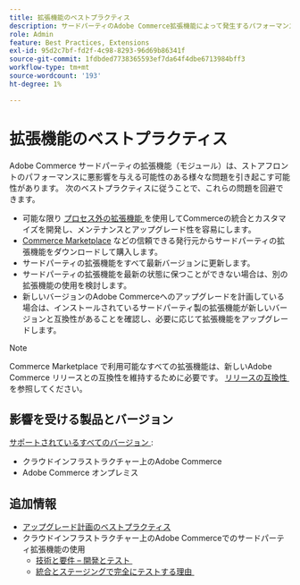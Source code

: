 ```yaml
---
title: 拡張機能のベストプラクティス
description: サードパーティのAdobe Commerce拡張機能によって発生するパフォーマンスの問題を回避する方法について説明します。
role: Admin
feature: Best Practices, Extensions
exl-id: 95d2c7bf-fd2f-4c98-8293-96d69b86341f
source-git-commit: 1fdbded7738365593ef7da64f4dbe6713984bff3
workflow-type: tm+mt
source-wordcount: '193'
ht-degree: 1%

---
```


# 拡張機能のベストプラクティス

Adobe Commerce サードパーティの拡張機能（モジュール）は、ストアフロントのパフォーマンスに悪影響を与える可能性のある様々な問題を引き起こす可能性があります。 次のベストプラクティスに従うことで、これらの問題を回避できます。

- 可能な限り [&#x200B; プロセス外の拡張機能 &#x200B;](https://developer.adobe.com/commerce/extensibility/) を使用してCommerceの統合とカスタマイズを開発し、メンテナンスとアップグレード性を容易にします。
- [Commerce Marketplace](https://marketplace.magento.com/extensions.html) などの信頼できる発行元からサードパーティの拡張機能をダウンロードして購入します。
- サードパーティの拡張機能をすべて最新バージョンに更新します。
- サードパーティの拡張機能を最新の状態に保つことができない場合は、別の拡張機能の使用を検討します。
- 新しいバージョンのAdobe Commerceへのアップグレードを計画している場合は、インストールされているサードパーティ製の拡張機能が新しいバージョンと互換性があることを確認し、必要に応じて拡張機能をアップグレードします。

>[!NOTE]
>
> Commerce Marketplace で利用可能なすべての拡張機能は、新しいAdobe Commerce リリースとの互換性を維持するために必要です。 [&#x200B; リリースの互換性 &#x200B;](https://developer.adobe.com/commerce/marketplace/guides/sellers/compatibility/releases/) を参照してください。

## 影響を受ける製品とバージョン

[&#x200B; サポートされているすべてのバージョン &#x200B;](../../../release/versions.md):

- クラウドインフラストラクチャー上のAdobe Commerce
- Adobe Commerce オンプレミス

## 追加情報

- [アップグレード計画のベストプラクティス](../../../upgrade/prepare/best-practices.md)
- クラウドインフラストラクチャー上のAdobe Commerceでのサードパーティ拡張機能の使用
   - [&#x200B; 技術と要件 – 開発とテスト &#x200B;](https://experienceleague.adobe.com/ja/docs/commerce-cloud-service/user-guide/develop/overview#cloud-req-devtest)
   - [&#x200B; 統合とステージングで完全にテストする理由 &#x200B;](https://experienceleague.adobe.com/ja/docs/commerce-cloud-service/user-guide/launch/overview#why-test-fully-in-integration-staging-and-production)
